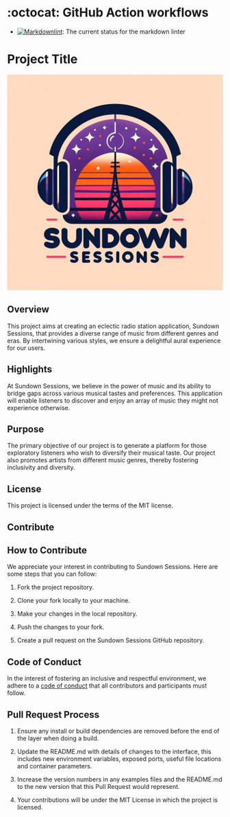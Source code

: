 # :octocat: GitHub Action workflows

- [![Markdownlint](https://github.com/colin-gourlay/sundown-sessions/blob/main/.github/workflows/lint-markdown.yml/badge.svg)](https://github.com/colin-gourlay/sundown-sessions/blob/main/.github/workflows/lint-markdown.yml):  The current status for the markdown linter



# Project Title

![Sundown Sessions Logo](src/static/images/sundown-sessions-logo.jpg)

## Overview

This project aims at creating an eclectic radio station application, Sundown Sessions, that provides a diverse range of music from different genres and eras. By intertwining various styles, we ensure a delightful aural experience for our users.

## Highlights

At Sundown Sessions, we believe in the power of music and its ability to bridge gaps across various musical tastes and preferences. This application will enable listeners to discover and enjoy an array of music they might not experience otherwise.

## Purpose

The primary objective of our project is to generate a platform for those exploratory listeners who wish to diversify their musical taste. Our project also promotes artists from different music genres, thereby fostering inclusivity and diversity.

## License

This project is licensed under the terms of the MIT license.

## Contribute

## How to Contribute

We appreciate your interest in contributing to Sundown Sessions. Here are some steps that you can follow:

1. Fork the project repository.

2. Clone your fork locally to your machine.

3. Make your changes in the local repository.

4. Push the changes to your fork.

5. Create a pull request on the Sundown Sessions GitHub repository.

## Code of Conduct

In the interest of fostering an inclusive and respectful environment, we adhere to a [code of conduct](CODE_OF_CONDUCT.md) that all contributors and participants must follow.

## Pull Request Process

1. Ensure any install or build dependencies are removed before the end of the layer when doing a build.

2. Update the README.md with details of changes to the interface, this includes new environment variables, exposed ports, useful file locations and container parameters.

3. Increase the version numbers in any examples files and the README.md to the new version that this Pull Request would represent. 

4. Your contributions will be under the MIT License in which the project is licensed.